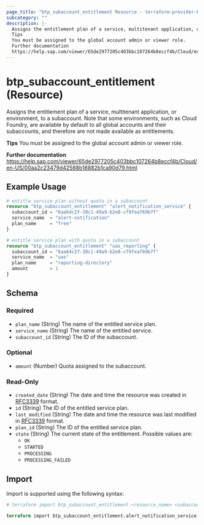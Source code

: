 ```yaml
---
page_title: "btp_subaccount_entitlement Resource - terraform-provider-btp"
subcategory: ""
description: |-
  Assigns the entitlement plan of a service, multitenant application, or environment, to a subaccount. Note that some environments, such as Cloud Foundry, are available by default to all global accounts and their subaccounts, and therefore are not made available as entitlements.
  Tips
  You must be assigned to the global account admin or viewer role.
  Further documentation
  https://help.sap.com/viewer/65de2977205c403bbc107264b8eccf4b/Cloud/en-US/00aa2c23479d42568b18882b1ca90d79.html
---
```


# btp_subaccount_entitlement (Resource)

Assigns the entitlement plan of a service, multitenant application, or environment, to a subaccount. Note that some environments, such as Cloud Foundry, are available by default to all global accounts and their subaccounts, and therefore are not made available as entitlements.

__Tips__
You must be assigned to the global account admin or viewer role.

__Further documentation__
https://help.sap.com/viewer/65de2977205c403bbc107264b8eccf4b/Cloud/en-US/00aa2c23479d42568b18882b1ca90d79.html

## Example Usage

```terraform
# entitle service plan without quota in a subaccount
resource "btp_subaccount_entitlement" "alert_notification_service" {
  subaccount_id = "6aa64c2f-38c1-49a9-b2e8-cf9fea769b7f"
  service_name  = "alert-notification"
  plan_name     = "free"
}

# entitle service plan with quota in a subaccount
resource "btp_subaccount_entitlement" "uas_reporting" {
  subaccount_id = "6aa64c2f-38c1-49a9-b2e8-cf9fea769b7f"
  service_name  = "uas"
  plan_name     = "reporting-directory"
  amount        = 1
}
```

<!-- schema generated by tfplugindocs -->
## Schema

### Required

- `plan_name` (String) The name of the entitled service plan.
- `service_name` (String) The name of the entitled service.
- `subaccount_id` (String) The ID of the subaccount.

### Optional

- `amount` (Number) Quota assigned to the subaccount.

### Read-Only

- `created_date` (String) The date and time the resource was created in [RFC3339](https://www.ietf.org/rfc/rfc3339.txt) format.
- `id` (String) The ID of the entitled service plan.
- `last_modified` (String) The date and time the resource was last modified in [RFC3339](https://www.ietf.org/rfc/rfc3339.txt) format.
- `plan_id` (String) The ID of the entitled service plan.
- `state` (String) The current state of the entitlement. Possible values are: 
	 - `OK`
	 - `STARTED`
	 - `PROCESSING`
	 - `PROCESSING_FAILED`

## Import

Import is supported using the following syntax:

```terraform
# terraform import btp_subaccount_entitlement.<resource_name> <subaccount_id>,<service_name>,<plan_name>

terraform import btp_subaccount_entitlement.alert_notification_service 6aa64c2f-38c1-49a9-b2e8-cf9fea769b7f,alert-notification,free
```
